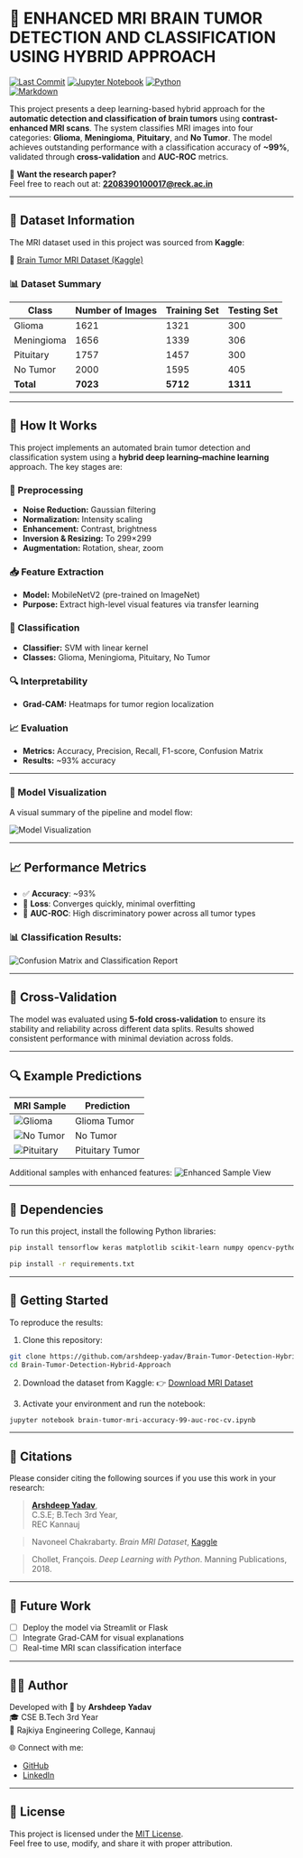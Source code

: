 # 🧠 ENHANCED MRI BRAIN TUMOR DETECTION AND CLASSIFICATION USING HYBRID APPROACH

[![Last Commit](https://img.shields.io/github/last-commit/arshdeepyadavofficial/Brain-Tumor-Detection-And-Classification.svg)](https://github.com/arshdeepyadavofficial/Brain-Tumor-Detection-And-Classification/commits/)
[![Jupyter Notebook](https://img.shields.io/badge/Jupyter-Notebook-orange?logo=jupyter)](https://jupyter.org/)
[![Python](https://img.shields.io/badge/Python-3.x-blue?logo=python)](https://www.python.org/)
<br>
[![Markdown](https://img.shields.io/badge/Markdown-000000?logo=markdown&logoColor=white)](https://commonmark.org/help/)
<br>

This project presents a deep learning-based hybrid approach for the **automatic detection and classification of brain tumors** using **contrast-enhanced MRI scans**. The system classifies MRI images into four categories: **Glioma**, **Meningioma**, **Pituitary**, and **No Tumor**. The model achieves outstanding performance with a classification accuracy of **~99%**, validated through **cross-validation** and **AUC-ROC** metrics.

📩 **Want the research paper?**  
Feel free to reach out at: **2208390100017@reck.ac.in**

---

## 📂 Dataset Information

The MRI dataset used in this project was sourced from **Kaggle**:

🔗 [Brain Tumor MRI Dataset (Kaggle)](https://www.kaggle.com/datasets/navoneel/brain-mri-images-for-brain-tumor-detection)

### 📊 Dataset Summary

| Class      | Number of Images | Training Set | Testing Set |
| ---------- | ---------------- | ------------ | ----------- |
| Glioma     | 1621             | 1321         | 300         |
| Meningioma | 1656             | 1339         | 306         |
| Pituitary  | 1757             | 1457         | 300         |
| No Tumor   | 2000             | 1595         | 405         |
| **Total**  | **7023**         | **5712**     | **1311**    |

---

## 🧠 How It Works

This project implements an automated brain tumor detection and classification system using a **hybrid deep learning–machine learning** approach. The key stages are:

### 🔄 Preprocessing
- **Noise Reduction:** Gaussian filtering  
- **Normalization:** Intensity scaling  
- **Enhancement:** Contrast, brightness  
- **Inversion & Resizing:** To 299×299  
- **Augmentation:** Rotation, shear, zoom

### 📥 Feature Extraction
- **Model:** MobileNetV2 (pre-trained on ImageNet)  
- **Purpose:** Extract high-level visual features via transfer learning

### 🧮 Classification
- **Classifier:** SVM with linear kernel  
- **Classes:** Glioma, Meningioma, Pituitary, No Tumor

### 🔍 Interpretability
- **Grad-CAM:** Heatmaps for tumor region localization

### 📈 Evaluation
- **Metrics:** Accuracy, Precision, Recall, F1-score, Confusion Matrix  
- **Results:** ~93%  accuracy

---

### 🧩 Model Visualization

A visual summary of the pipeline and model flow:

![Model Visualization](visualselection.png)

---

## 📈 Performance Metrics

* ✅ **Accuracy**: ~93%  
* 🧮 **Loss**: Converges quickly, minimal overfitting  
* 📌 **AUC-ROC**: High discriminatory power across all tumor types

### 📊 Classification Results:

![Confusion Matrix and Classification Report](confusion_classification.jpg)

---

## 🧪 Cross-Validation

The model was evaluated using **5-fold cross-validation** to ensure its stability and reliability across different data splits. Results showed consistent performance with minimal deviation across folds.

---

## 🔍 Example Predictions

| MRI Sample                         | Prediction      |
| ---------------------------------- | --------------- |
| ![Glioma](predic_glioma.png)       | Glioma Tumor    |
| ![No Tumor](predic_notumor.png)    | No Tumor        |
| ![Pituitary](predic_pituitory.png) | Pituitary Tumor |

Additional samples with enhanced features:
![Enhanced Sample View](get_samples_with_enhancement.png)

---

## 🧠 Dependencies

To run this project, install the following Python libraries:

```bash
pip install tensorflow keras matplotlib scikit-learn numpy opencv-python
````
```bash
pip install -r requirements.txt
````

---

## 🚀 Getting Started

To reproduce the results:

1. Clone this repository:

```bash
git clone https://github.com/arshdeep-yadav/Brain-Tumor-Detection-Hybrid-Approach.git
cd Brain-Tumor-Detection-Hybrid-Approach
```

2. Download the dataset from Kaggle:
   👉 [Download MRI Dataset](https://www.kaggle.com/datasets/navoneel/brain-mri-images-for-brain-tumor-detection)

3. Activate your environment and run the notebook:

```bash
jupyter notebook brain-tumor-mri-accuracy-99-auc-roc-cv.ipynb
```

---

## 📜 Citations

Please consider citing the following sources if you use this work in your research:

> **[Arshdeep Yadav](https://github.com/arshdeepyadavofficial)**, <br>
>  C.S.E; B.Tech 3rd Year, <br>
>  REC Kannauj

> Navoneel Chakrabarty. *Brain MRI Dataset*, [Kaggle](https://www.kaggle.com/datasets/navoneel/brain-mri-images-for-brain-tumor-detection)

> Chollet, François. *Deep Learning with Python*. Manning Publications, 2018.

---

## 📌 Future Work

* [ ] Deploy the model via Streamlit or Flask
* [ ] Integrate Grad-CAM for visual explanations
* [ ] Real-time MRI scan classification interface

---

## 👨‍💻 Author

Developed with 🖤 by **Arshdeep Yadav** <br>
🎓 CSE B.Tech 3rd Year <br>
🏫 Rajkiya Engineering College, Kannauj

🌐 Connect with me:

* [GitHub](https://github.com/arshdeepyadavofficial)
* [LinkedIn](https://www.linkedin.com/in/arshdeep-yadav-827aa1257?utm_source=share&utm_campaign=share_via&utm_content=profile&utm_medium=android_app)

---

## 📄 License

This project is licensed under the [MIT License](LICENSE).  
Feel free to use, modify, and share it with proper attribution.


